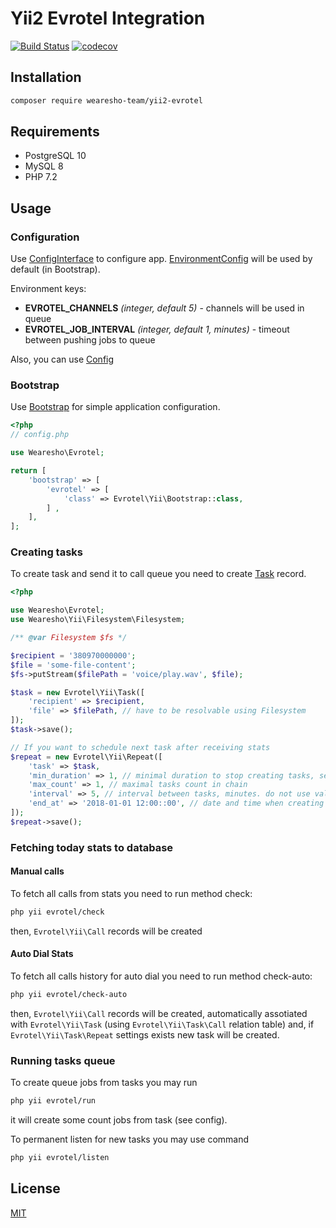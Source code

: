 # Yii2 Evrotel Integration
[![Build Status](https://travis-ci.org/wearesho-team/yii2-evrotel.svg?branch=master)](https://travis-ci.org/wearesho-team/yii2-evrotel)
[![codecov](https://codecov.io/gh/wearesho-team/yii2-evrotel/branch/master/graph/badge.svg)](https://codecov.io/gh/wearesho-team/yii2-evrotel)

## Installation

```bash
composer require wearesho-team/yii2-evrotel
```

## Requirements
- PostgreSQL 10
- MySQL 8
- PHP 7.2

## Usage

### Configuration
Use [ConfigInterface](./src/ConfigInterface.php) to configure app.
[EnvironmentConfig](./src/EnvironmentConfig.php) will be used by default (in Bootstrap).

Environment keys:
- **EVROTEL_CHANNELS** *(integer, default 5)* - channels will be used in queue
- **EVROTEL_JOB_INTERVAL** *(integer, default 1, minutes)* - timeout between pushing jobs to queue


Also, you can use [Config](./src/Config.php)

### Bootstrap

Use [Bootstrap](./src/Bootstrap.php) for simple application configuration.

```php
<?php
// config.php

use Wearesho\Evrotel;

return [
    'bootstrap' => [
        'evrotel' => [
            'class' => Evrotel\Yii\Bootstrap::class,
        ] ,    
    ],
];

```

### Creating tasks

To create task and send it to call queue you need to create [Task](./src/Task.php) record.
```php
<?php

use Wearesho\Evrotel;
use Wearesho\Yii\Filesystem\Filesystem;

/** @var Filesystem $fs */

$recipient = '380970000000';
$file = 'some-file-content';
$fs->putStream($filePath = 'voice/play.wav', $file);

$task = new Evrotel\Yii\Task([
    'recipient' => $recipient,
    'file' => $filePath, // have to be resolvable using Filesystem
]);
$task->save();

// If you want to schedule next task after receiving stats
$repeat = new Evrotel\Yii\Repeat([
    'task' => $task,
    'min_duration' => 1, // minimal duration to stop creating tasks, seconds
    'max_count' => 1, // maximal tasks count in chain
    'interval' => 5, // interval between tasks, minutes. do not use value less than 5
    'end_at' => '2018-01-01 12:00::00', // date and time when creating new tasks in chain will be blocked
]);
$repeat->save();
```

### Fetching today stats to database

#### Manual calls
To fetch all calls from stats you need to run method check:
```bash
php yii evrotel/check
```
then, `Evrotel\Yii\Call` records will be created

#### Auto Dial Stats
To fetch all calls history for auto dial you need to run method check-auto:
```bash
php yii evrotel/check-auto
```
then, `Evrotel\Yii\Call` records will be created,
automatically assotiated with `Evrotel\Yii\Task` (using `Evrotel\Yii\Task\Call` relation table)
and, if `Evrotel\Yii\Task\Repeat` settings exists new task will be created.

### Running tasks queue
To create queue jobs from tasks you may run 
```bash
php yii evrotel/run
```
it will create some count jobs from task (see config).

To permanent listen for new tasks you may use command
```bash
php yii evrotel/listen
```

## License
[MIT](./LICENSE)
